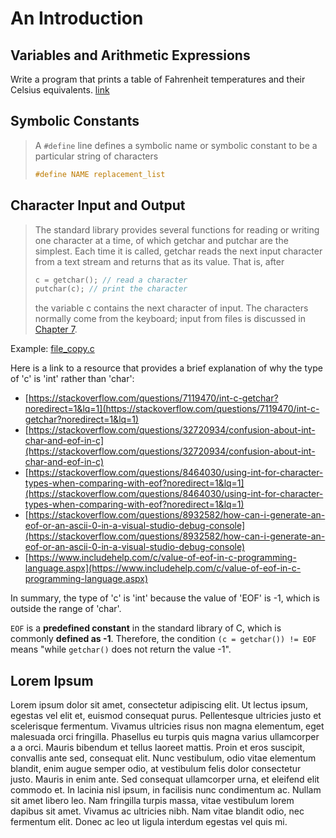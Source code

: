 # An Introduction

## Variables and Arithmetic Expressions

Write a program that prints a table of Fahrenheit temperatures and their Celsius equivalents. [link](print_temperature.c)

## Symbolic Constants

>A `#define` line defines a symbolic name or symbolic constant to be a particular string of characters
>
>```c
>#define NAME replacement_list
>```
>

## Character Input and Output

>The standard library provides several functions for reading or writing one character at a time,
>of which getchar and putchar are the simplest. Each time it is called, getchar reads the
>next input character from a text stream and returns that as its value. That is, after
>
>```c
>c = getchar(); // read a character
>putchar(c); // print the character
>```
>
>the variable c contains the next character of input. The characters normally come from the
>keyboard; input from files is discussed in [Chapter 7](https://kremlin.cc/k&r.pdf).

Example: [file_copy.c](file_copy.c)

Here is a link to a resource that provides a brief explanation of why the type of 'c' is 'int' rather than 'char':

- [https://stackoverflow.com/questions/7119470/int-c-getchar?noredirect=1&lq=1](https://stackoverflow.com/questions/7119470/int-c-getchar?noredirect=1&lq=1)
- [https://stackoverflow.com/questions/32720934/confusion-about-int-char-and-eof-in-c](https://stackoverflow.com/questions/32720934/confusion-about-int-char-and-eof-in-c)
- [https://stackoverflow.com/questions/8464030/using-int-for-character-types-when-comparing-with-eof?noredirect=1&lq=1](https://stackoverflow.com/questions/8464030/using-int-for-character-types-when-comparing-with-eof?noredirect=1&lq=1)
- [https://stackoverflow.com/questions/8932582/how-can-i-generate-an-eof-or-an-ascii-0-in-a-visual-studio-debug-console](https://stackoverflow.com/questions/8932582/how-can-i-generate-an-eof-or-an-ascii-0-in-a-visual-studio-debug-console)
- [https://www.includehelp.com/c/value-of-eof-in-c-programming-language.aspx](https://www.includehelp.com/c/value-of-eof-in-c-programming-language.aspx)

In summary, the type of 'c' is 'int' because the value of 'EOF' is -1, which is outside the range of 'char'.

`EOF` is a **predefined constant** in the standard library of C, which is commonly **defined as -1**. Therefore, the condition `(c = getchar()) != EOF` means "while `getchar()` does not return the value -1".

## Lorem Ipsum

Lorem ipsum dolor sit amet, consectetur adipiscing elit. Ut lectus ipsum, egestas vel elit et, euismod consequat purus. Pellentesque ultricies justo et scelerisque fermentum. Vivamus ultricies risus non magna elementum, eget malesuada orci fringilla. Phasellus eu turpis quis magna varius ullamcorper a a orci. Mauris bibendum et tellus laoreet mattis. Proin et eros suscipit, convallis ante sed, consequat elit. Nunc vestibulum, odio vitae elementum blandit, enim augue semper odio, at vestibulum felis dolor consectetur justo. Mauris in enim ante. Sed consequat ullamcorper urna, et eleifend elit commodo et. In lacinia nisl ipsum, in facilisis nunc condimentum ac. Nullam sit amet libero leo. Nam fringilla turpis massa, vitae vestibulum lorem dapibus sit amet. Vivamus ac ultricies nibh. Nam vitae blandit odio, nec fermentum elit. Donec ac leo ut ligula interdum egestas vel quis mi.
